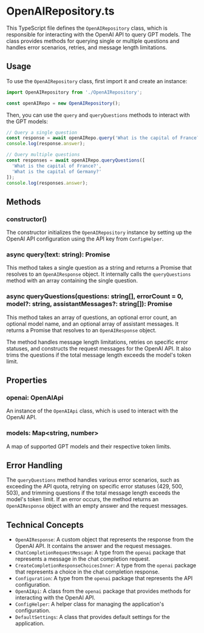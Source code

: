 # OpenAIRepository.ts

This TypeScript file defines the `OpenAIRepository` class, which is responsible for interacting with the OpenAI API to query GPT models. The class provides methods for querying single or multiple questions and handles error scenarios, retries, and message length limitations.

## Usage

To use the `OpenAIRepository` class, first import it and create an instance:

```typescript
import OpenAIRepository from './OpenAIRepository';

const openAIRepo = new OpenAIRepository();
```

Then, you can use the `query` and `queryQuestions` methods to interact with the GPT models:

```typescript
// Query a single question
const response = await openAIRepo.query('What is the capital of France?');
console.log(response.answer);

// Query multiple questions
const responses = await openAIRepo.queryQuestions([
  'What is the capital of France?',
  'What is the capital of Germany?'
]);
console.log(responses.answer);
```

## Methods

### constructor()

The constructor initializes the `OpenAIRepository` instance by setting up the OpenAI API configuration using the API key from `ConfigHelper`.

### async query(text: string): Promise<OpenAIResponse>

This method takes a single question as a string and returns a Promise that resolves to an `OpenAIResponse` object. It internally calls the `queryQuestions` method with an array containing the single question.

### async queryQuestions(questions: string[], errorCount = 0, model?: string, assistantMessages?: string[]): Promise<OpenAIResponse>

This method takes an array of questions, an optional error count, an optional model name, and an optional array of assistant messages. It returns a Promise that resolves to an `OpenAIResponse` object.

The method handles message length limitations, retries on specific error statuses, and constructs the request messages for the OpenAI API. It also trims the questions if the total message length exceeds the model's token limit.

## Properties

### openai: OpenAIApi

An instance of the `OpenAIApi` class, which is used to interact with the OpenAI API.

### models: Map<string, number>

A map of supported GPT models and their respective token limits.

## Error Handling

The `queryQuestions` method handles various error scenarios, such as exceeding the API quota, retrying on specific error statuses (429, 500, 503), and trimming questions if the total message length exceeds the model's token limit. If an error occurs, the method returns an `OpenAIResponse` object with an empty answer and the request messages.

## Technical Concepts

- `OpenAIResponse`: A custom object that represents the response from the OpenAI API. It contains the answer and the request messages.
- `ChatCompletionRequestMessage`: A type from the `openai` package that represents a message in the chat completion request.
- `CreateCompletionResponseChoicesInner`: A type from the `openai` package that represents a choice in the chat completion response.
- `Configuration`: A type from the `openai` package that represents the API configuration.
- `OpenAIApi`: A class from the `openai` package that provides methods for interacting with the OpenAI API.
- `ConfigHelper`: A helper class for managing the application's configuration.
- `DefaultSettings`: A class that provides default settings for the application.